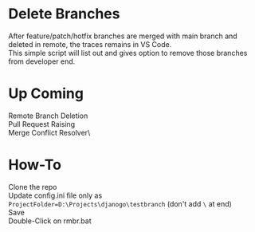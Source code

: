 # Delete Branches
After feature/patch/hotfix branches are merged with main branch and deleted in remote, the traces remains in VS Code.\
This simple script will list out and gives option to remove those branches from developer end.

# Up Coming
Remote Branch Deletion\
Pull Request Raising\
Merge Conflict Resolver\

# How-To
Clone the repo\
Update config.ini file only as\
`ProjectFolder=D:\Projects\djanogo\testbranch` (don't add `\` at end) \
Save\
Double-Click on rmbr.bat
